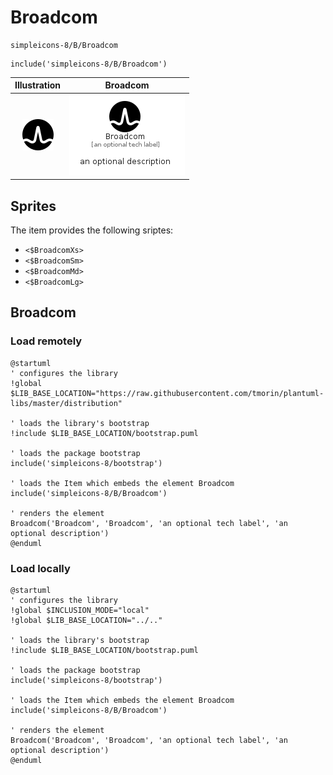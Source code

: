# Broadcom


```text
simpleicons-8/B/Broadcom
```

```text
include('simpleicons-8/B/Broadcom')
```



| Illustration | Broadcom |
| :---: | :---: |
| ![illustration for Illustration](../../simpleicons-8/B/Broadcom.png) | ![illustration for Broadcom](../../simpleicons-8/B/Broadcom.Local.png) |



## Sprites
The item provides the following sriptes:

- `<$BroadcomXs>`
- `<$BroadcomSm>`
- `<$BroadcomMd>`
- `<$BroadcomLg>`





## Broadcom

### Load remotely
```plantuml
@startuml
' configures the library
!global $LIB_BASE_LOCATION="https://raw.githubusercontent.com/tmorin/plantuml-libs/master/distribution"

' loads the library's bootstrap
!include $LIB_BASE_LOCATION/bootstrap.puml

' loads the package bootstrap
include('simpleicons-8/bootstrap')

' loads the Item which embeds the element Broadcom
include('simpleicons-8/B/Broadcom')

' renders the element
Broadcom('Broadcom', 'Broadcom', 'an optional tech label', 'an optional description')
@enduml
```

### Load locally
```plantuml
@startuml
' configures the library
!global $INCLUSION_MODE="local"
!global $LIB_BASE_LOCATION="../.."

' loads the library's bootstrap
!include $LIB_BASE_LOCATION/bootstrap.puml

' loads the package bootstrap
include('simpleicons-8/bootstrap')

' loads the Item which embeds the element Broadcom
include('simpleicons-8/B/Broadcom')

' renders the element
Broadcom('Broadcom', 'Broadcom', 'an optional tech label', 'an optional description')
@enduml
```

